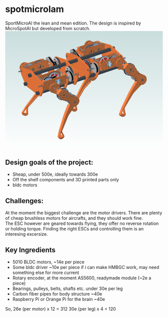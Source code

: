 # spotmicrolam
SportMicroAI the lean and mean edition.
The design is inspired by MicroSpotAI but developed from scratch.
![Logo](/images/sma_lam_2.png)

## Design goals of the project:
* Sheap, under 500e, ideally towards 300e
* Off the shelf components and 3D printed parts only
* bldc motors

## Challenges:
At the moment the biggest challenge are the motor drivers.  There are plenty of cheap brushless motors for aircrafts, and they should work fine.  
The ESC however are geared towards flying, they offer no reverse rotation or holding torque.  Finding the right ESCs and controlling them is an interesing excersize. 

## Key Ingredients
* 5010 BLDC motors, ~14e per piece
* Some bldc driver ~10e per piece if i can make HMBGC work, may need something else for more current
* Rotary encoder, at the moment AS5600, readymade module (~2e a piece)
* Bearings, pulleys, belts, shafts etc. under 30e per leg
* Carbon fiber pipes for body structure ~40e
* Raspberry Pi or Orange Pi for the brain ~40e

So, 26e (per motor) x 12 = 312
30e (per leg) x 4 = 120

